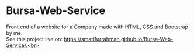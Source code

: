 # Bursa-Web-Service
Front end of a website for a Company made with HTML, CSS and Bootstrap by me.<br>
See this project live on: https://smarifurrahman.github.io/Bursa-Web-Service/.<br>
